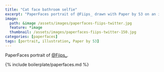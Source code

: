 ```yaml
---
title: "Cat face bathroom selfie"
excerpt: "PaperFaces portrait of @Fiips_ drawn with Paper by 53 on an iPad."
image: 
  path: &image /assets/images/paperfaces-fiips-twitter.jpg 
  feature: *image
  thumbnail: /assets/images/paperfaces-fiips-twitter-150.jpg
categories: [paperfaces]
tags: [portrait, illustration, Paper by 53]
---
```


PaperFaces portrait of [@Fiips_](https://twitter.com/Fiips_).

{% include boilerplate/paperfaces.md %}
